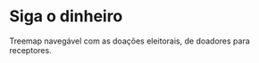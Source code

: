 Siga o dinheiro
=================

Treemap navegável com as doações eleitorais, de doadores para receptores.
